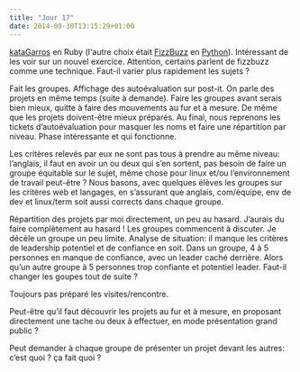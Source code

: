 ```yaml
---
title: "Jour 17"
date: 2014-09-30T13:15:29+01:00
---
```


[kataGarros](http://codingdojo.org/kata/Tennis/) en Ruby (l'autre choix était
[FizzBuzz](http://codingdojo.org/kata/FizzBuzz/) en
[Python](https://www.python.org/)). Intéressant de les voir sur un nouvel
exercice. Attention, certains parlent de fizzbuzz comme une technique. Faut-il
varier plus rapidement les sujets ?

Fait les groupes. Affichage des autoévaluation sur post-it. On parle des
projets en même temps (suite à demande). Faire les groupes avant serais
bien mieux, quitte à faire des mouvements au fur et à mesure. De même
que les projets doivent-être mieux préparés. Au final, nous reprenons
les tickets d’autoévaluation pour masquer les noms et faire une
répartition par niveau. Phase intéressante et qui fonctionne.

Les critères relevés par eux ne sont pas tous à prendre au même niveau:
l’anglais, il faut en avoir un ou deux qui s’en sortent, pas besoin de
faire un groupe équitable sur le sujet, même chose pour linux et/ou
l’environnement de travail peut-être ? Nous basons, avec quelques élèves
les groupes sur les critères web et langages, en s’assurant que anglais,
com/équipe, env de dev et linux/term soit aussi corrects dans chaque
groupe.

Répartition des projets par moi directement, un peu au hasard. J’aurais
du faire complètement au hasard ! Les groupes commencent à discuter. Je
décèle un groupe un peu limite. Analyse de situation: il manque les
critères de leadership potentiel et de confiance en soit. Dans un
groupe, 4 à 5 personnes en manque de confiance, avec un leader caché
derrière. Alors qu’un autre groupe à 5 personnes trop confiante et
potentiel leader. Faut-il changer les goupes tout de suite ?

Toujours pas préparé les visites/rencontre.

Peut-être qu’il faut découvrir les projets au fur et à mesure, en
proposant directement une tache ou deux à effectuer, en mode
présentation grand public ?

Peut demander à chaque groupe de présenter un projet devant les autres:
c’est quoi ? ça fait quoi ?


